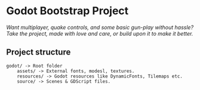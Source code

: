 # Godot Bootstrap Project

_Want multiplayer, quake controls, and some basic gun-play without hassle? Take the project, made with love and care, or build upon it to make it better._

## Project structure

```
godot/ -> Root folder
    assets/ -> External fonts, modesl, textures.
    resources/ -> Godot resources like DynamicFonts, Tilemaps etc.
    source/ -> Scenes & GDScript files.
```
